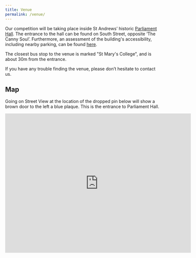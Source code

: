 ```yaml
---
title: Venue
permalink: /venue/
---
```


Our competition will be taking place inside St Andrews’ historic [Parliament Hall](https://ace.st-andrews.ac.uk/venue/parliament-hall/). The entrance to the hall can be found on South Street, opposite ‘The Canny Soul’. Furthermore, an assessment of the building's accessibility, including nearby parking, can be found [here](https://www.accessable.co.uk/university-of-st-andrews/access-guides/parliament-hall#5959be10-5a1a-4906-84fb-e27c38cbdaa4).

The closest bus stop to the venue is marked "St Mary's College", and is about 30m from the entrance.

If you have any trouble finding the venue, please don’t hesitate to contact us.

## Map

Going on Street View at the location of the dropped pin below will show a brown door to the left a blue plaque. This is the entrance to Parliament Hall.

<iframe src="https://www.google.com/maps/embed?pb=!1m18!1m12!1m3!1d10520.04316122516!2d-2.8036937391788683!3d56.33730106028568!2m3!1f0!2f0!3f0!3m2!1i1024!2i768!4f13.1!3m3!1m2!1s0x488657902e2c6d77%3A0xc73399cd47ccaabb!2sSchool%20of%20Psychology%20and%20Neuroscience%20-%20University%20of%20St%20Andrews!5e0!3m2!1sen!2suk!4v1646366990754!5m2!1sen!2suk" width="600" height="450" style="border:0;" allowfullscreen="" loading="lazy"></iframe>

